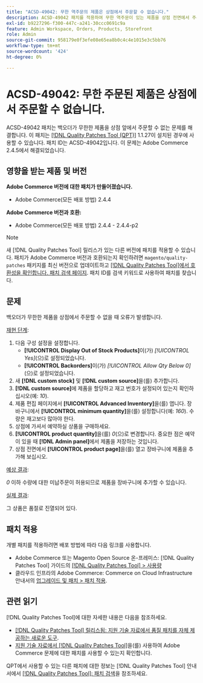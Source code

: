 ```yaml
---
title: "ACSD-49042: 무한 역주문의 제품은 상점에서 주문할 수 없습니다."
description: ACSD-49042 패치를 적용하여 무한 역주문이 있는 제품을 상점 전면에서 주문할 수 없는 Adobe Commerce 문제를 해결합니다.
exl-id: b9227296-f300-447c-a241-30ccc0691c9a
feature: Admin Workspace, Orders, Products, Storefront
role: Admin
source-git-commit: 958179e0f3efe08e65ea8b0c4c4e1015e3c5bb76
workflow-type: tm+mt
source-wordcount: '424'
ht-degree: 0%

---
```


# ACSD-49042: 무한 주문된 제품은 상점에서 주문할 수 없습니다.

ACSD-49042 패치는 백오더가 무한한 제품을 상점 앞에서 주문할 수 없는 문제를 해결합니다. 이 패치는 [[!DNL Quality Patches Tool (QPT)]](/help/announcements/adobe-commerce-announcements/magento-quality-patches-released-new-tool-to-self-serve-quality-patches.md) 1.1.27이 설치된 경우에 사용할 수 있습니다. 패치 ID는 ACSD-49042입니다. 이 문제는 Adobe Commerce 2.4.5에서 해결되었습니다.

## 영향을 받는 제품 및 버전

**Adobe Commerce 버전에 대한 패치가 만들어졌습니다.**

* Adobe Commerce(모든 배포 방법) 2.4.4

**Adobe Commerce 버전과 호환:**

* Adobe Commerce(모든 배포 방법) 2.4.4 - 2.4.4-p2

>[!NOTE]
>
>새 [!DNL Quality Patches Tool] 릴리스가 있는 다른 버전에 패치를 적용할 수 있습니다. 패치가 Adobe Commerce 버전과 호환되는지 확인하려면 `magento/quality-patches` 패키지를 최신 버전으로 업데이트하고 [[!DNL Quality Patches Tool]에서 호환성을 확인합니다. 패치 검색 페이지](https://experienceleague.adobe.com/tools/commerce-quality-patches/index.html). 패치 ID를 검색 키워드로 사용하여 패치를 찾습니다.

## 문제

백오더가 무한한 제품을 상점에서 주문할 수 없을 때 오류가 발생합니다.

<u>재현 단계</u>:

1. 다음 구성 설정을 설정합니다.
   * **[!UICONTROL Display Out of Stock Products]**&#x200B;이(가) *[!UICONTROL Yes]*(으)로 설정되었습니다.
   * **[!UICONTROL Backorders]**&#x200B;이(가) *[!UICONTROL Allow Qty Below 0]*(으)로 설정되었습니다.
1. 새 **[!DNL custom stock]** 및 **[!DNL custom source]**&#x200B;을(를) 추가합니다.
1. **[!DNL custom source]**&#x200B;에 제품을 할당하고 재고 번호가 설정되어 있는지 확인하십시오(예: *10*).
1. 제품 편집 페이지에서 **[!UICONTROL Advanced Inventory]**&#x200B;을(를) 엽니다. 장바구니에서 **[!UICONTROL minimum quantity]**&#x200B;을(를) 설정합니다(예: *160*). 수량은 재고보다 많아야 한다.
1. 상점에 가셔서 예약하실 상품을 구매하세요.
1. **[!UICONTROL product quantity]**&#x200B;을(를) *0*(으)로 변경합니다. 중요한 점은 예약이 있을 때 **[!DNL Admin panel]**&#x200B;에서 제품을 저장하는 것입니다.
1. 상점 전면에서 **[!UICONTROL product page]**&#x200B;을(를) 열고 장바구니에 제품을 추가해 보십시오.

<u>예상 결과</u>:

*0* 이하 수량에 대한 미납주문이 허용되므로 제품을 장바구니에 추가할 수 있습니다.

<u>실제 결과</u>:

그 상품은 품절로 진열되어 있다.

## 패치 적용

개별 패치를 적용하려면 배포 방법에 따라 다음 링크를 사용합니다.

* Adobe Commerce 또는 Magento Open Source 온-프레미스: [!DNL Quality Patches Tool] 가이드의 [[!DNL Quality Patches Tool] > 사용량](https://experienceleague.adobe.com/docs/commerce-operations/tools/quality-patches-tool/usage.html)
* 클라우드 인프라의 Adobe Commerce: Commerce on Cloud Infrastructure 안내서의 [업그레이드 및 패치 > 패치 적용](https://experienceleague.adobe.com/docs/commerce-cloud-service/user-guide/develop/upgrade/apply-patches.html).

## 관련 읽기

[!DNL Quality Patches Tool]에 대한 자세한 내용은 다음을 참조하세요.

* [[!DNL Quality Patches Tool] 릴리스됨: 지원 기술 자료에서 품질 패치를 자체 제공하는 새로운 도구](/help/announcements/adobe-commerce-announcements/magento-quality-patches-released-new-tool-to-self-serve-quality-patches.md).
* [지원 기술 자료에서  [!DNL Quality Patches Tool]](/help/support-tools/patches-available-in-qpt-tool/check-patch-for-magento-issue-with-magento-quality-patches.md)을(를) 사용하여 Adobe Commerce 문제에 대한 패치를 사용할 수 있는지 확인합니다.

QPT에서 사용할 수 있는 다른 패치에 대한 정보는 [!DNL Quality Patches Tool] 안내서에서 [[!DNL Quality Patches Tool]: 패치 검색](https://experienceleague.adobe.com/tools/commerce-quality-patches/index.html)을 참조하세요.
